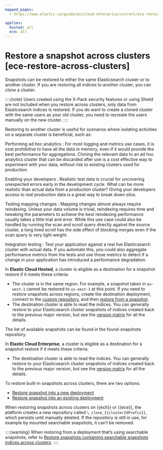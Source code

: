 ```yaml
---
mapped_pages:
  - https://www.elastic.co/guide/en/cloud-enterprise/current/ece-restore-across-clusters.html

applies:
  hosted: all
  ece: all
---
```


# Restore a snapshot across clusters [ece-restore-across-clusters]

Snapshots can be restored to either the same Elasticsearch cluster or to another cluster. If you are restoring all indices to another cluster, you can *clone* a cluster.

::::{note} 
Users created using the X-Pack security features or using Shield are not included when you restore across clusters, only data from Elasticsearch indices is restored. If you do want to create a cloned cluster with the same users as your old cluster, you need to recreate the users manually on the new cluster.
::::


Restoring to another cluster is useful for scenarios where isolating activities on a separate cluster is beneficial, such as:

Performing ad hoc analytics
:   For most logging and metrics use cases, it is cost prohibitive to have all the data in memory, even if it would provide the best performance for aggregations. Cloning the relevant data to an ad hoc analytics cluster that can be discarded after use is a cost effective way to experiment with your data, without risk to existing clusters used for production.

Enabling your developers
:   Realistic test data is crucial for uncovering unexpected errors early in the development cycle. What can be more realistic than actual data from a production cluster? Giving your developers access to real production data is a great way to break down silos.

Testing mapping changes
:   Mapping changes almost always require reindexing. Unless your data volume is trivial, reindexing requires time and tweaking the parameters to achieve the best reindexing performance usually takes a little trial and error. While this use case could also be handled by running the scan and scroll query directly against the source cluster, a long lived scroll has the side effect of blocking merges even if the scan query is very light weight.

Integration testing
:   Test your application against a real live Elasticsearch cluster with actual data. If you automate this, you could also aggregate performance metrics from the tests and use those metrics to detect if a change in your application has introduced a performance degradation.

In **Elastic Cloud Hosted**, a cluster is eligible as a destination for a snapshot restore if it meets these criteria:

- The cluster is in the same region. For example, a snapshot taken in `eu-west-1` cannot be restored to `us-east-1` at this point. If you need to restore snapshots across regions, create the destination deployment, connect to the [custom repository](/deploy-manage/tools/snapshot-and-restore/elastic-cloud-hosted.md#ess-repo-types), and then [restore from a snapshot](/deploy-manage/tools/snapshot-and-restore/restore-snapshot.md).
- The destination cluster is able to read the indices. You can generally restore to your Elasticsearch cluster snapshots of indices created back to the previous major version, but see the [version matrix](../snapshot-and-restore.md#snapshot-restore-version-compatibility) for all the details.

The list of available snapshots can be found in the found-snapshots repository.

In **Elastic Cloud Enterprise**, a cluster is eligible as a destination for a snapshot restore if it meets these criteria:

- The destination cluster is able to read the indices. You can generally restore to your Elasticsearch cluster snapshots of indices created back to the previous major version, but see the [version matrix](../snapshot-and-restore.md#snapshot-restore-version-compatibility) for all the details.

To restore built-in snapshots across clusters, there are two options:

* [Restore snapshot into a new deployment](ece-restore-snapshots-into-new-deployment.md)
* [Restore snapshot into an existing deployment](ece-restore-snapshots-into-existing-deployment.md)

When restoring snapshots across clusters on {{ech}} or {{ece}}, the platform creates a new repository called `\_clone_{{clusterIdPrefix}}`, which persists until manually deleted. If the repository is still in use, for example by mounted searchable snapshots, it can’t be removed.

::::{warning} 
When restoring from a deployment that’s using searchable snapshots, refer to [Restore snapshots containing searchable snapshots indices across clusters](ece-restore-snapshots-containing-searchable-snapshots-indices-across-clusters.md).
::::
